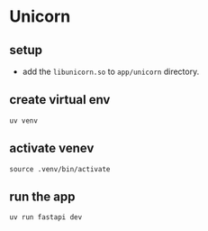 # Unicorn 


## setup

* add the `libunicorn.so` to `app/unicorn` directory.

## create virtual env
`uv venv`


## activate venev
`source .venv/bin/activate`

## run the app
`uv run fastapi dev`
